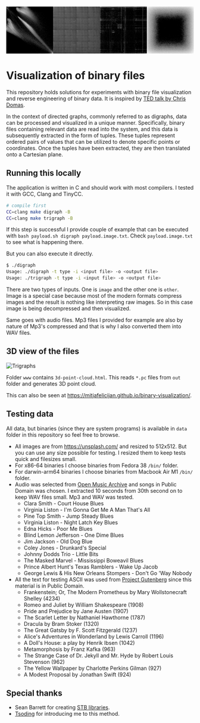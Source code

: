 ![Digraphs](./assets/digraphs.png)

# Visualization of binary files

This repository holds solutions for experiments with binary file visualization
and reverse engineering of binary data. It is inspired by [TED talk by Chris
Domas](https://www.ted.com/talks/chris_domas_the_1s_and_0s_behind_cyber_warfare).

In the context of directed graphs, commonly referred to as digraphs, data can be
processed and visualized in a unique manner. Specifically, binary files
containing relevant data are read into the system, and this data is subsequently
extracted in the form of tuples. These tuples represent ordered pairs of values
that can be utilized to denote specific points or coordinates. Once the tuples
have been extracted, they are then translated onto a Cartesian plane.

## Running this locally

The application is written in C and should work with most compilers. I tested it
with GCC, Clang and TinyCC.

```sh
# compile first
CC=clang make digraph -B
CC=clang make trigraph -B
```

If this step is successful I provide couple of example that can be executed with
`bash payload.sh digraph payload.image.txt`. Check `payload.image.txt` to see what is
happening there.

But you can also execute it directly.

```sh
$ ./digraph
Usage: ./digraph -t type -i <input file> -o <output file>
Usage: ./trigraph -t type -i <input file> -o <output file>
```

There are two types of inputs. One is `image` and the other one is
`other`. Image is a special case because most of the modern formats compress
images and the result is nothing like interpreting raw images. So in this case
image is being decompressed and then visualized.

Same goes with audio files. Mp3 files I provided for example are also by nature
of Mp3's compressed and that is why I also converted them into WAV files.

## 3D view of the files

![Trigraphs](./assets/trigraphs.gif)

Folder `www` contains `3d-point-cloud.html`. This reads `*.pc` files from `out`
folder and generates 3D point cloud.

This can also be seen at https://mitjafelicijan.github.io/binary-visualization/.

## Testing data

All data, but binaries (since they are system programs) is available in `data`
folder in this repository so feel free to browse.

- All images are from https://unsplash.com/ and resized to 512x512. But you can
  use any size possible for testing. I resized them to keep tests quick and
  filesizes small.
- For x86-64 binaries I choose binaries from Fedora 38 `/bin/` folder.
- For darwin-arm64 binaries I choose binaries from Macbook Air M1 `/bin/`
  folder.
- Audio was selected from [Open Music Archive](http://openmusicarchive.org/) and
  songs in Public Domain was chosen. I extracted 10 seconds from 30th second on
  to keep WAV files small. Mp3 and WAV was tested.
  - Clara Smith - Court House Blues
  - Virginia Liston - I'm Gonna Get Me A Man That's All
  - Pine Top Smith - Jump Steady Blues
  - Virginia Liston - Night Latch Key Blues
  - Edna Hicks - Poor Me Blues
  - Blind Lemon Jefferson - One Dime Blues
  - Jim Jackson - Old Dog Blue
  - Coley Jones - Drunkard's Special
  - Johnny Dodds Trio - Little Bits
  - The Masked Marvel - Mississippi Boweavil Blues
  - Prince Albert Hunt's Texas Ramblers - Wake Up Jacob
  - George Lewis & His New Orleans Stompers - Don't Go 'Way Nobody
- All the text for testing ASCII was used from [Project
  Gutenberg](https://www.gutenberg.org/browse/scores/top) since this material is
  in Public Domain.
  - Frankenstein; Or, The Modern Prometheus by Mary Wollstonecraft Shelley (4234)
  - Romeo and Juliet by William Shakespeare (1908)
  - Pride and Prejudice by Jane Austen (1907)
  - The Scarlet Letter by Nathaniel Hawthorne (1787)
  - Dracula by Bram Stoker (1320)
  - The Great Gatsby by F. Scott Fitzgerald (1237)
  - Alice's Adventures in Wonderland by Lewis Carroll (1196)
  - A Doll's House: a play by Henrik Ibsen (1042)
  - Metamorphosis by Franz Kafka (963)
  - The Strange Case of Dr. Jekyll and Mr. Hyde by Robert Louis Stevenson (962)
  - The Yellow Wallpaper by Charlotte Perkins Gilman (927)
  - A Modest Proposal by Jonathan Swift (924)

## Special thanks

- Sean Barrett for creating [STB libraries](https://github.com/nothings/stb).
- [Tsoding](https://twitter.com/tsoding) for introducing me to this method.
